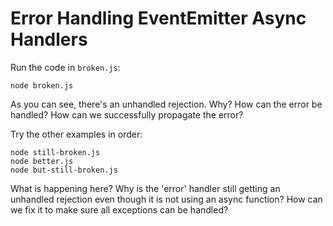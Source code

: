 # Error Handling EventEmitter Async Handlers

Run the code in `broken.js`:

```
node broken.js
```

As you can see, there's an unhandled rejection. Why? How can the error be
handled? How can we successfully propagate the error?

Try the other examples in order:

```
node still-broken.js
node better.js
node but-still-broken.js
```

What is happening here? Why is the 'error' handler still getting an
unhandled rejection even though it is not using an async function?
How can we fix it to make sure all exceptions can be handled?

